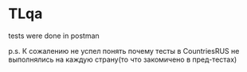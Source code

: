 # TLqa
tests were done in postman

p.s. К сожалению не успел понять почему тесты в CountriesRUS не выполнялись на каждую страну(то что закомичено в пред-тестах)
